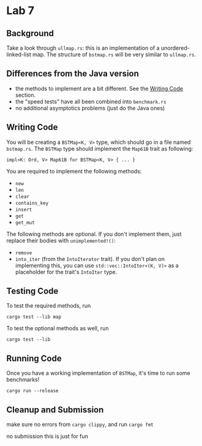 # Lab 7

## Background

Take a look through `ullmap.rs`: this is an implementation of a unordered-linked-list map. The structure of `bstmap.rs` will be very similar to `ullmap.rs`.

## Differences from the Java version

 - the methods to implement are a bit different. See the [Writing Code](#writing-code) section.
 - the "speed tests" have all been combined into `benchmark.rs`
 - no additional asymptotics problems (just do the Java ones)

## Writing Code

You will be creating a `BSTMap<K, V>` type, which should go in a file named `bstmap.rs`. The `BSTMap` type should implement the `Map61B` trait as following:
```
impl<K: Ord, V> Map61B for BSTMap<K, V> { ... }
```
You are required to implement the following methods:
 - `new`
 - `len`
 - `clear`
 - `contains_key`
 - `insert`
 - `get`
 - `get_mut`

The following methods are optional. If you don't implement them, just replace their bodies with `unimplemented!()`:
 - `remove`
 - `into_iter` (from the `IntoIterator` trait). If you don't plan on implementing this, you can use `std::vec::IntoIter<(K, V)>` as a placeholder for the trait's `IntoIter` type.



## Testing Code

To test the required methods, run
```
cargo test --lib map
```
To test the optional methods as well, run
```
cargo test --lib
```

## Running Code

Once you have a working implementation of `BSTMap`, it's time to run some benchmarks!
```
cargo run --release
```

## Cleanup and Submission

make sure no errors from `cargo clippy`, and run `cargo fmt`

no submission this is just for fun
